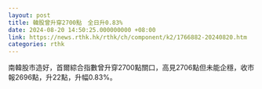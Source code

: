 ```yaml
---
layout: post
title: 韓股曾升穿2700點　全日升0.83%
date: 2024-08-20 14:50:25.000000000 +08:00
link: https://news.rthk.hk/rthk/ch/component/k2/1766882-20240820.htm
categories: rthk
---
```


南韓股市造好，首爾綜合指數曾升穿2700點關口，高見2706點但未能企穩，收市報2696點，升22點，升幅0.83%。
